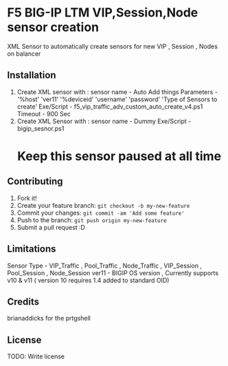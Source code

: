 # F5 BIG-IP LTM VIP,Session,Node sensor creation

XML Sensor to automatically create sensors for new VIP , Session , Nodes on balancer

## Installation
1. Create XML sensor with :
   sensor name - Auto Add things
   Parameters - '%host' 'ver11' '%deviceid' 'username' 'password' 'Type of Sensors to create'
   Exe/Script - f5_vip_traffic_adv_custom_auto_create_v4.ps1
   Timeout - 900 Sec
2. Create XML Sensor with :
   sensor name - Dummy
   Exe/Script - bigip_sesnor.ps1
   # Keep this sensor paused at all time
    

## Contributing

1. Fork it!
2. Create your feature branch: `git checkout -b my-new-feature`
3. Commit your changes: `git commit -am 'Add some feature'`
4. Push to the branch: `git push origin my-new-feature`
5. Submit a pull request :D

## Limitations

Sensor Type - VIP_Traffic , Pool_Traffic , Node_Traffic , VIP_Session , Pool_Session , Node_Session
ver11 - BIGIP OS version , Currently supports v10 & v11 ( version 10 requires 1.4 added to standard OID)

## Credits

brianaddicks for the prtgshell

## License

TODO: Write license
